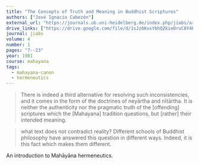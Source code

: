 ```yaml
---
title: "The Concepts of Truth and Meaning in Buddhist Scriptures"
authors: ["José Ignacio Cabezón"]
external_url: "https://journals.ub.uni-heidelberg.de/index.php/jiabs/article/download/8532/2439/8340"
drive_links: ["https://drive.google.com/file/d/1sJz6KvxYbhQZkieOruC8Y4PjtweAoc9B/view?usp=drivesdk"]
journal: jiabs
volume: 4
number: 1
pages: "7--23"
year: 1981
course: mahayana
tags:
  - mahayana-canon
  - hermeneutics
---
```


> There is indeed a third alternative for resolving such inconsistencies, and it comes in the form of the doctrines of neyārtha and nītārtha. It is neither the authenticity nor the pragmatic truth of the [offending] scriptures which the [Mahayana] tradition questions, but [rather] their intended meaning. 

> what text does not contradict reality? Different schools of Buddhist philosophy have answered this question in different ways. Indeed, it is this fact which makes them different.

An introduction to Mahāyāna hermeneutics.
